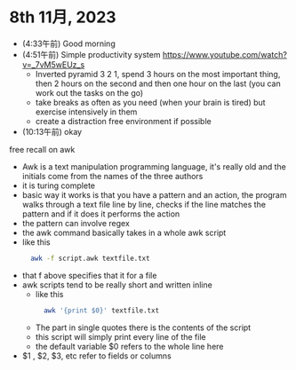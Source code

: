# 8th 11月, 2023
- (4:33午前) Good morning
- (4:51午前) Simple productivity system https://www.youtube.com/watch?v=_7vM5wEUz_s 
  - Inverted pyramid 3 2 1, spend 3 hours on the most important thing, then 2 hours on the second and then one hour on the last (you can work out the tasks on the go)
  - take breaks as often as you need (when your brain is tired) but exercise intensively in them
  - create a distraction free environment if possible
- (10:13午前) okay


free recall on awk
- Awk is a text manipulation programming language, it's really old and the initials come from the names of the three authors
- it is turing complete
- basic way it works is that you have a pattern and an action, the program walks through a text file line by line, checks if the line matches the pattern and if it does it performs the action
- the pattern can involve regex
- the awk command basically takes in a whole awk script
- like this
  ```bash
    awk -f script.awk textfile.txt
  ```
- that f above specifies that it for a file
- awk scripts tend to be really short and written inline
  - like this
    ```bash
      awk '{print $0}' textfile.txt
    ```
  - The part in single quotes there is the contents of the script
  - this script will simply print every line of the file
   - the default variable $0 refers to the whole line here
- $1 , $2, $3, etc refer to fields or columns
